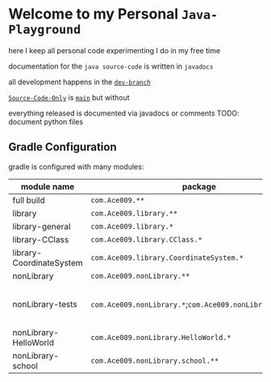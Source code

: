 # Welcome to my Personal `Java-Playground`

here I keep all personal code experimenting I do in my free time

documentation for the  `java source-code` is written in `javadocs`

all development happens in the [`dev-branch`](https://github.com/Zapdos333/Java-Playground/tree/dev)

[`Source-Code-Only`](https://github.com/Zapdos333/Java-Playground/tree/sourcecode-only) is
[`main`](https://github.com/Zapdos333/Java-Playground/tree/main) but without 

everything released is documented via javadocs or comments
TODO: document python files

## Gradle Configuration

gradle is configured with many modules:

|module name|package|internal dependencies|
|-----------|-------|------------|
|full build|`com.Ace009.**`|
|library|`com.Ace009.library.**`|
|library-general|`com.Ace009.library.*`|
|library-CClass|`com.Ace009.library.CClass.*`|library-general|
|library-CoordinateSystem|`com.Ace009.library.CoordinateSystem.*`|library-CClass|
|nonLibrary|`com.Ace009.nonLibrary.**`|
|nonLibrary-tests|`com.Ace009.nonLibrary.*`;`com.Ace009.nonLibrary.tests.*`|library-general;library-CClass;library-CoordinateSystem;nonLibrary-school|
|nonLibrary-HelloWorld|`com.Ace009.nonLibrary.HelloWorld.*`|
|nonLibrary-school|`com.Ace009.nonLibrary.school.**`|library-general;library-CClass|
